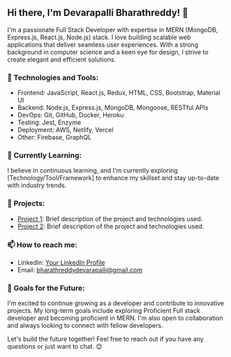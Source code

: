 ## Hi there, I'm Devarapalli Bharathreddy! 👋

I'm a passionate Full Stack Developer with expertise in MERN (MongoDB, Express.js, React.js, Node.js) stack. I love building scalable web applications that deliver seamless user experiences. With a strong background in computer science and a keen eye for design, I strive to create elegant and efficient solutions.

### 🚀 Technologies and Tools:
- Frontend: JavaScript, React.js, Redux, HTML, CSS, Bootstrap, Material UI
- Backend: Node.js, Express.js, MongoDB, Mongoose, RESTful APIs
- DevOps: Git, GitHub, Docker, Heroku
- Testing: Jest, Enzyme
- Deployment: AWS, Netlify, Vercel
- Other: Firebase, GraphQL

### 🌱 Currently Learning:
I believe in continuous learning, and I'm currently exploring [Technology/Tool/Framework] to enhance my skillset and stay up-to-date with industry trends.

### 🔧 Projects:
- [Project 1](https://github.com/yourusername/project-1): Brief description of the project and technologies used.
- [Project 2](https://github.com/yourusername/project-2): Brief description of the project and technologies used.

### 📫 How to reach me:
- LinkedIn: [Your LinkedIn Profile](https://www.linkedin.com/in/yourusername/)
- Email: bharathreddydevarapalli@gmail.com

### 🎯 Goals for the Future:
I'm excited to continue growing as a developer and contribute to innovative projects. My long-term goals include exploring Proficient Full stack developer and becoming proficient in MERN. I'm also open to collaboration and always looking to connect with fellow developers.

Let's build the future together! Feel free to reach out if you have any questions or just want to chat. 😊
